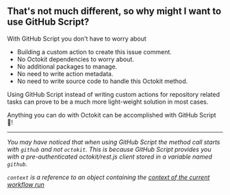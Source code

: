 ## That's not much different, so why might I want to use GitHub Script?

With GitHub Script you don't have to worry about

- Building a custom action to create this issue comment.
- No Octokit dependencies to worry about.
- No additional packages to manage.
- No need to write action metadata.
- No need to write source code to handle this Octokit method.

Using GitHub Script instead of writing custom actions for repository related tasks can prove to be a much more light-weight solution in most cases.

Anything you can do with Octokit can be accomplished with GitHub Script 🎉!

---

_You may have noticed that when using GitHub Script the method call starts with `github` and not `octokit`. This is because GitHub Script provides you with a pre-authenticated octokit/rest.js client stored in a variable named `github`._

_`context` is a reference to an object containing the [context of the current workflow run](https://github.com/actions/toolkit/blob/main/packages/github/src/context.ts)_
